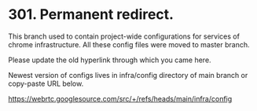 # 301. Permanent redirect.
This branch used to contain project-wide configurations for services of chrome infrastructure. All these config files were moved to master branch.

Please update the old hyperlink through which you came here.

Newest version of configs lives in infra/config directory of main branch or copy-paste URL below.

https://webrtc.googlesource.com/src/+/refs/heads/main/infra/config
